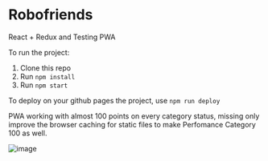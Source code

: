 # Robofriends
React + Redux and
Testing PWA

To run the project:

1. Clone this repo
2. Run `npm install`
3. Run `npm start`

To deploy on your github pages the project, use `npm run deploy`

PWA working with almost 100 points on every category status, missing only improve the browser caching for static files to make Perfomance Category 100 as well.

![image](https://user-images.githubusercontent.com/68268899/148338528-876884be-491b-4864-899f-45e6fe8cf2a5.png)
